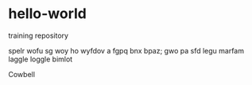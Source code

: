 # hello-world
training repository

spelr wofu sg woy ho wyfdov a fgpq bnx bpaz; gwo pa sfd
legu marfam laggle loggle bimlot

Cowbell
